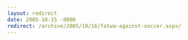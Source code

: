 ```yaml
---
layout: redirect
date: 2005-10-15 -0800
redirect: /archive/2005/10/16/fatwa-against-soccer.aspx/
---
```

